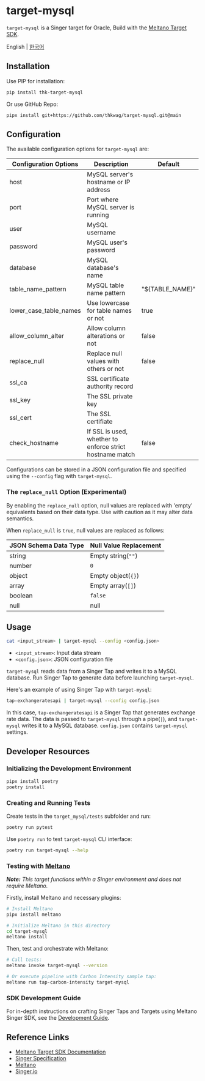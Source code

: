 # target-mysql

`target-mysql` is a Singer target for Oracle, Build with the [Meltano Target SDK](https://sdk.meltano.com).



English | [한국어](./docs/README_ko.md)


## Installation

Use PIP for installation:

```bash
pip install thk-target-mysql
```

Or use GitHub Repo:

```bash
pipx install git+https://github.com/thkwag/target-mysql.git@main
```

## Configuration

The available configuration options for `target-mysql` are:

| Configuration Options   | Description                                              | Default            |
|-------------------------|----------------------------------------------------------|--------------------|
| host                    | MySQL server's hostname or IP address                    |                    |
| port                    | Port where MySQL server is running                       |                    |
| user                    | MySQL username                                           |                    |
| password                | MySQL user's password                                    |                    |
| database                | MySQL database's name                                    |                    |
| table_name_pattern      | MySQL table name pattern                                 | "${TABLE_NAME}"    |
| lower_case_table_names  | Use lowercase for table names or not                     | true               |
| allow_column_alter      | Allow column alterations or not                          | false              |
| replace_null            | Replace null values with others or not                   | false              |
| ssl_ca                  | SSL certificate authority record                         |                    |
| ssl_key                 | The SSL private key                                      |                    |
| ssl_cert                | The SSL certifiate                                       |                    |
| check_hostname          | If SSL is used, whether to enforce strict hostname match | false              |

Configurations can be stored in a JSON configuration file and specified using the `--config` flag with `target-mysql`.

### The `replace_null` Option (Experimental)

By enabling the `replace_null` option, null values are replaced with 'empty' equivalents based on their data type. Use with caution as it may alter data semantics.

When `replace_null` is `true`, null values are replaced as follows:

| JSON Schema Data Type | Null Value Replacement |
|-----------------------|------------------------|
| string                | Empty string(`""`)     |
| number                | `0`                    |
| object                | Empty object(`{}`)     |
| array                 | Empty array(`[]`)      |
| boolean               | `false`                |
| null                  | null                   |


## Usage

```bash
cat <input_stream> | target-mysql --config <config.json>
```

- `<input_stream>`: Input data stream
- `<config.json>`: JSON configuration file

`target-mysql` reads data from a Singer Tap and writes it to a MySQL database. Run Singer Tap to generate data before launching `target-mysql`.

Here's an example of using Singer Tap with `target-mysql`:

```bash
tap-exchangeratesapi | target-mysql --config config.json
```

In this case, `tap-exchangeratesapi` is a Singer Tap that generates exchange rate data. The data is passed to `target-mysql` through a pipe(`|`), and `target-mysql` writes it to a MySQL database. `config.json` contains `target-mysql` settings.

## Developer Resources

### Initializing the Development Environment

```bash
pipx install poetry
poetry install
```

### Creating and Running Tests

Create tests in the `target_mysql/tests` subfolder and run:

```bash
poetry run pytest
```

Use `poetry run` to test `target-mysql` CLI interface:

```bash
poetry run target-mysql --help
```

### Testing with [Meltano](https://meltano.com/)

_**Note:** This target functions within a Singer environment and does not require Meltano._

Firstly, install Meltano and necessary plugins:

```bash
# Install Meltano
pipx install meltano

# Initialize Meltano in this directory
cd target-mysql
meltano install
```

Then, test and orchestrate with Meltano:

```bash
# Call tests:
meltano invoke target-mysql --version

# Or execute pipeline with Carbon Intensity sample tap:
meltano run tap-carbon-intensity target-mysql
```

### SDK Development Guide

For in-depth instructions on crafting Singer Taps and Targets using Meltano Singer SDK, see the [Development Guide](https://sdk.meltano.com/en/latest/dev_guide.html).

## Reference Links

- [Meltano Target SDK Documentation](https://sdk.meltano.com)
- [Singer Specification](https://github.com/singer-io/getting-started/blob/master/docs/SPEC.md)
- [Meltano](https://meltano.com/)
- [Singer.io](https://www.singer.io/)
